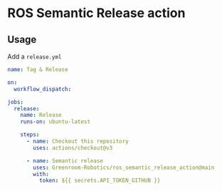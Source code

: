 # ROS Semantic Release action


## Usage

Add a `release.yml`

```yml
name: Tag & Release

on:
  workflow_dispatch:

jobs:
  release:
    name: Release
    runs-on: ubuntu-latest

    steps:
      - name: Checkout this repository
        uses: actions/checkout@v3

      - name: Semantic release
        uses: Greenroom-Robotics/ros_semantic_release_action@main
        with:
          token: ${{ secrets.API_TOKEN_GITHUB }}
```
